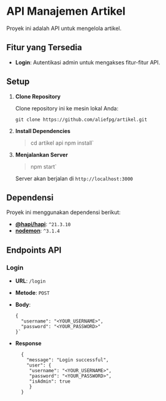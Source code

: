 # API Manajemen Artikel

Proyek ini adalah API untuk mengelola artikel.

## Fitur yang Tersedia

- **Login**: Autentikasi admin untuk mengakses fitur-fitur API.

## Setup

1. **Clone Repository**

   Clone repository ini ke mesin lokal Anda:
   ```
   git clone https://github.com/aliefpg/artikel.git

2.  **Install Dependencies**

    >cd artikel api
    >npm install` 

3.  **Menjalankan Server**

    > npm start` 
    
    Server akan berjalan di `http://localhost:3000`
 
## Dependensi

Proyek ini menggunakan dependensi berikut:

-   **[@hapi/hapi](https://hapi.dev/)**: `^21.3.10`
-   **[nodemon](https://nodemon.io/)**: `^3.1.4`


## Endpoints API

### Login

-   **URL**: `/login`
-   **Metode**: `POST`
-   **Body**:
    
    	{
	      "username": "<YOUR_USERNAME>",
	      "password": "<YOUR_PASSWORD>"
		}` 

- **Response**
		
		{
	      "message": "Login successful", 
	      "user": {
	       "username": "<YOUR_USERNAME>",
	       "password": "<YOUR_PASSWORD>", 
	       "isAdmin": true 
	       }
		}
    

